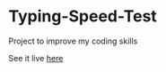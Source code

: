 # Typing-Speed-Test

Project to improve my coding skills

See it live [here](https://startling-duckanoo-d4506d.netlify.app/)

